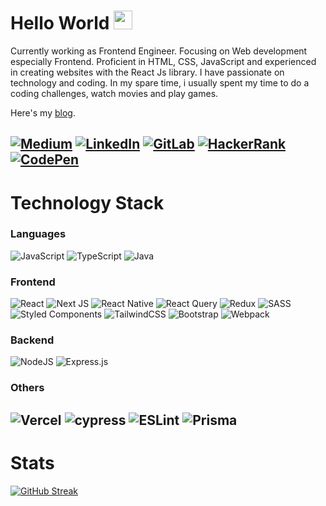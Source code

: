 # Hello World <img src="https://media.giphy.com/media/hvRJCLFzcasrR4ia7z/giphy.gif" width="30px">

Currently working as Frontend Engineer. Focusing on Web  development especially Frontend. Proficient in HTML, CSS, JavaScript and experienced in creating websites with the React Js library. I have passionate on technology and coding. In my spare time, i usually spent my time to do a coding challenges, watch movies and play games.

Here's my [blog](https://naufalarif.github.io).

[![Medium](https://img.shields.io/badge/Medium-12100E?style=for-the-badge&logo=medium&logoColor=white)](https://medium.com/@naufalarif_5773)
[![LinkedIn](https://img.shields.io/badge/linkedin-%230077B5.svg?style=for-the-badge&logo=linkedin&logoColor=white)](www.linkedin.com/in/naufal-arif-pratama-44394a188)
[![GitLab](https://img.shields.io/badge/gitlab-%23181717.svg?style=for-the-badge&logo=gitlab&logoColor=white)](https://gitlab.com/naufalarif)
[![HackerRank](https://img.shields.io/badge/-Hackerrank-2EC866?style=for-the-badge&logo=HackerRank&logoColor=white)](https://www.hackerrank.com/naufalarif)
[![CodePen](https://img.shields.io/badge/Codepen-000000?style=for-the-badge&logo=codepen&logoColor=white)](https://codepen.io/MozartVee)
---

# Technology Stack
### Languages
![JavaScript](https://img.shields.io/badge/javascript-%23323330.svg?style=for-the-badge&logo=javascript&logoColor=%23F7DF1E)
![TypeScript](https://img.shields.io/badge/typescript-%23007ACC.svg?style=for-the-badge&logo=typescript&logoColor=white)
![Java](https://img.shields.io/badge/java-%23ED8B00.svg?style=for-the-badge&logo=java&logoColor=white)

### Frontend
![React](https://img.shields.io/badge/react-%2320232a.svg?style=for-the-badge&logo=react&logoColor=%2361DAFB)
![Next JS](https://img.shields.io/badge/Next-black?style=for-the-badge&logo=next.js&logoColor=white)
![React Native](https://img.shields.io/badge/react_native-%2320232a.svg?style=for-the-badge&logo=react&logoColor=%2361DAFB)
![React Query](https://img.shields.io/badge/-React%20Query-FF4154?style=for-the-badge&logo=react%20query&logoColor=white)
![Redux](https://img.shields.io/badge/redux-%23593d88.svg?style=for-the-badge&logo=redux&logoColor=white)
![SASS](https://img.shields.io/badge/SASS-hotpink.svg?style=for-the-badge&logo=SASS&logoColor=white)
![Styled Components](https://img.shields.io/badge/styled--components-DB7093?style=for-the-badge&logo=styled-components&logoColor=white)
![TailwindCSS](https://img.shields.io/badge/tailwindcss-%2338B2AC.svg?style=for-the-badge&logo=tailwind-css&logoColor=white)
![Bootstrap](https://img.shields.io/badge/bootstrap-%23563D7C.svg?style=for-the-badge&logo=bootstrap&logoColor=white)
![Webpack](https://img.shields.io/badge/webpack-%238DD6F9.svg?style=for-the-badge&logo=webpack&logoColor=black)

### Backend
![NodeJS](https://img.shields.io/badge/node.js-6DA55F?style=for-the-badge&logo=node.js&logoColor=white)
![Express.js](https://img.shields.io/badge/express.js-%23404d59.svg?style=for-the-badge&logo=express&logoColor=%2361DAFB)

### Others
![Vercel](https://img.shields.io/badge/vercel-%23000000.svg?style=for-the-badge&logo=vercel&logoColor=white)
![cypress](https://img.shields.io/badge/-cypress-%23E5E5E5?style=for-the-badge&logo=cypress&logoColor=058a5e)
![ESLint](https://img.shields.io/badge/ESLint-4B3263?style=for-the-badge&logo=eslint&logoColor=white)
![Prisma](https://img.shields.io/badge/Prisma-3982CE?style=for-the-badge&logo=Prisma&logoColor=white)
---

# Stats
[![GitHub Streak](http://github-readme-streak-stats.herokuapp.com?user=naufalarif)](https://git.io/streak-stats)
